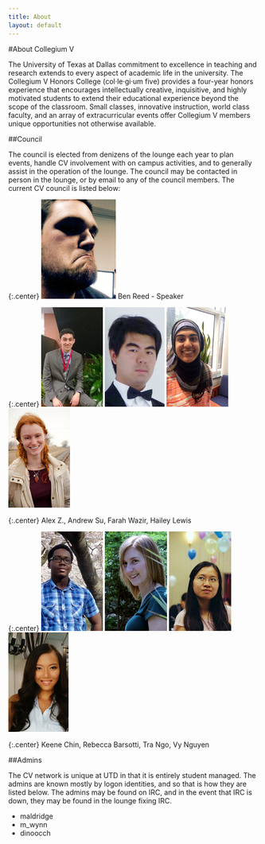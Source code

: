 ```yaml
---
title: About
layout: default
---
```


#About Collegium V

The University of Texas at Dallas commitment to excellence in teaching and research extends to every aspect of academic life in the university. The Collegium V Honors College (col·le·gi·um five) provides a four-year honors experience that encourages intellectually creative, inquisitive, and highly motivated students to extend their educational experience beyond the scope of the classroom. Small classes, innovative instruction, world class faculty, and an array of extracurricular events offer Collegium V members unique opportunities not otherwise available.

##Council

The council is elected from denizens of the lounge each year to plan events, handle CV involvement with on campus activities, and to generally assist in the operation of the lounge.  The council may be contacted in person in the lounge, or by email to any of the council members.  The current CV council is listed below:

{:.center}
![Ben Reed](/img/council/BenReed.jpg)
Ben Reed - Speaker

{:.center}
![Alax Zahabizadeh](/img/council/AlexZ.jpg)
![Andrew Su](/img/council/AndrewSu.jpg)
![Farah Wazir](/img/council/FarahWazir.jpg)
![Hailey Lewis](/img/council/HaileyLewis.jpg)

{:.center}
Alex Z., Andrew Su, Farah Wazir, Hailey Lewis

{:.center}
![Keene Chin](/img/council/KeeneChin.jpg)
![Rebecca Barsotti](/img/council/RebeccaBarsotti.jpg)
![Tra Ngo](/img/council/TraNgo.jpg)
![Vy Nguyen](/img/council/VyNguyen.jpg)

{:.center}
Keene Chin, Rebecca Barsotti, Tra Ngo, Vy Nguyen

##Admins

The CV network is unique at UTD in that it is entirely student managed.  The admins are known mostly by logon identities, and so that is how they are listed below.  The admins may be found on IRC, and in the event that IRC is down, they may be found in the lounge fixing IRC.

  * maldridge
  * m\_wynn
  * dinoocch
